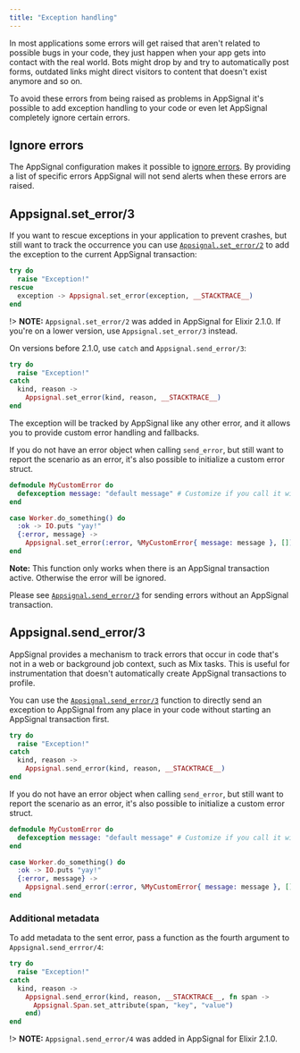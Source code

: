 ```yaml
---
title: "Exception handling"
---
```


In most applications some errors will get raised that aren't related to
possible bugs in your code, they just happen when your app gets into contact
with the real world. Bots might drop by and try to automatically post forms,
outdated links might direct visitors to content that doesn't exist anymore and
so on.

To avoid these errors from being raised as problems in AppSignal it's possible
to add exception handling to your code or even let AppSignal completely ignore
certain errors.

## Ignore errors

The AppSignal configuration makes it possible to [ignore
errors](/elixir/configuration/ignore-errors.html). By providing a list of
specific errors AppSignal will not send alerts when these errors are raised.

## Appsignal.set_error/3

If you want to rescue exceptions in your application to prevent crashes, but
still want to track the occurrence you can use
[`Appsignal.set_error/2`][hexdocs-set_error-2] to add the exception to the
current AppSignal transaction:

```elixir
try do
  raise "Exception!"
rescue
  exception -> Appsignal.set_error(exception, __STACKTRACE__)
end
```

!> **NOTE:** `Appsignal.set_error/2` was added in AppSignal for Elixir 2.1.0. If you're on a lower version, use `Appsignal.set_error/3` instead.

On versions before 2.1.0, use `catch` and `Appsignal.send_error/3`:

```elixir
try do
  raise "Exception!"
catch
  kind, reason ->
    Appsignal.set_error(kind, reason, __STACKTRACE__)
end
```

The exception will be tracked by AppSignal like any other error, and it allows
you to provide custom error handling and fallbacks.

If you do not have an error object when calling `send_error`, but still want to report the scenario as an error, it's also possible to initialize a custom error struct.

```elixir
defmodule MyCustomError do
  defexception message: "default message" # Customize if you call it without a custom message
end

case Worker.do_something() do
  :ok -> IO.puts "yay!"
  {:error, message} ->
    Appsignal.set_error(:error, %MyCustomError{ message: message }, [])
end
```

**Note:** This function only works when there is an AppSignal transaction active.
Otherwise the error will be ignored.

Please see
[`Appsignal.send_error/3`](#appsignal-send_error-3) for sending errors
without an AppSignal transaction.

## Appsignal.send_error/3

AppSignal provides a mechanism to track errors that occur in code that's not in
a web or background job context, such as Mix tasks. This is useful for
instrumentation that doesn't automatically create AppSignal transactions to
profile.

You can use the [`Appsignal.send_error/3`][hexdocs-send_error] function to
directly send an exception to AppSignal from any place in your code without
starting an AppSignal transaction first.

```elixir
try do
  raise "Exception!"
catch
  kind, reason ->
    Appsignal.send_error(kind, reason, __STACKTRACE__)
end
```

If you do not have an error object when calling `send_error`, but still want to report the scenario as an error, it's also possible to initialize a custom error struct.

```elixir
defmodule MyCustomError do
  defexception message: "default message" # Customize if you call it without a custom message
end

case Worker.do_something() do
  :ok -> IO.puts "yay!"
  {:error, message} ->
    Appsignal.send_error(:error, %MyCustomError{ message: message }, [])
end
```

### Additional metadata

To add metadata to the sent error, pass a function as the fourth argument to
`Appsignal.send_errror/4`:

```elixir
try do
  raise "Exception!"
catch
  kind, reason ->
    Appsignal.send_error(kind, reason, __STACKTRACE__, fn span ->
      Appsignal.Span.set_attribute(span, "key", "value")
    end)
end
```

!> **NOTE:** `Appsignal.send_error/4` was added in AppSignal for Elixir 2.1.0.

[hexdocs-set_error-2]: https://hexdocs.pm/appsignal/Appsignal.Instrumentation.html#set_error/2
[hexdocs-send_error]: https://hexdocs.pm/appsignal/Appsignal.Instrumentation.html#send_error/3
